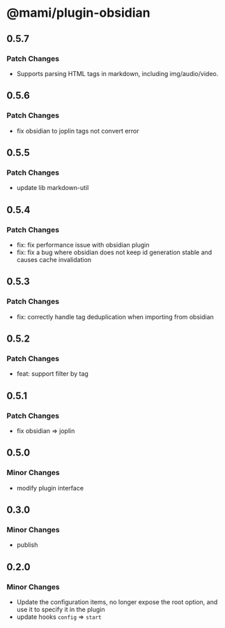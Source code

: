 # @mami/plugin-obsidian

## 0.5.7

### Patch Changes

- Supports parsing HTML tags in markdown, including img/audio/video.

## 0.5.6

### Patch Changes

- fix obsidian to joplin tags not convert error

## 0.5.5

### Patch Changes

- update lib markdown-util

## 0.5.4

### Patch Changes

- fix: fix performance issue with obsidian plugin
- fix: fix a bug where obsidian does not keep id generation stable and causes cache invalidation

## 0.5.3

### Patch Changes

- fix: correctly handle tag deduplication when importing from obsidian

## 0.5.2

### Patch Changes

- feat: support filter by tag

## 0.5.1

### Patch Changes

- fix obsidian => joplin

## 0.5.0

### Minor Changes

- modify plugin interface

## 0.3.0

### Minor Changes

- publish

## 0.2.0

### Minor Changes

- Update the configuration items, no longer expose the root option, and use it to specify it in the plugin
- update hooks `config` => `start`
